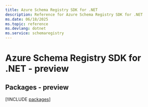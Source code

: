 ```yaml
---
title: Azure Schema Registry SDK for .NET
description: Reference for Azure Schema Registry SDK for .NET
ms.date: 06/18/2025
ms.topic: reference
ms.devlang: dotnet
ms.service: schemaregistry
---
```

# Azure Schema Registry SDK for .NET - preview
## Packages - preview
[!INCLUDE [packages](schema-registry-index.md)]